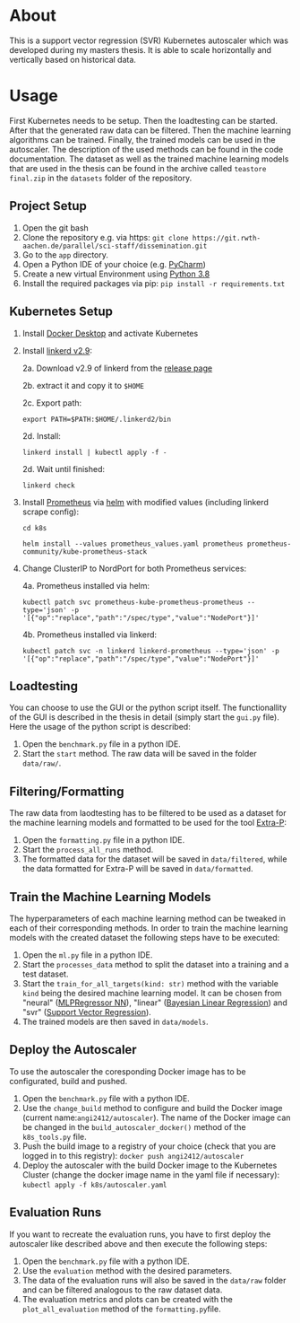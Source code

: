 # About
This is a support vector regression (SVR) Kubernetes autoscaler which was developed during my masters thesis. It is able to scale horizontally and vertically based on historical data.

# Usage
First Kubernetes needs to be setup. Then the loadtesting can be started.  After that the generated raw data can be filtered.
Then the machine learning algorithms can be trained. Finally, the trained models can be used in the autoscaler.
The description of the used methods can be found in the code documentation.
The dataset as well as the trained machine learning models that are used in the thesis can be found in the archive called `teastore final.zip` in the `datasets` folder of the repository.

## Project Setup

 1. Open the git bash
 2. Clone the repository e.g. via https: 
	 `git clone https://git.rwth-aachen.de/parallel/sci-staff/dissemination.git`
 3.  Go to the `app` directory.
 4. Open a Python IDE of your choice (e.g. [PyCharm](https://www.jetbrains.com/de-de/pycharm/))
 5. Create a new virtual Environment using [Python 3.8](https://www.python.org/downloads/release/python-387/)
 6. Install the required packages via pip: 
	 `pip install -r requirements.txt`
	 

## Kubernetes Setup

1.  Install [Docker Desktop](https://www.docker.com/products/docker-desktop) and activate Kubernetes
    
2.  Install [linkerd v2.9](https://linkerd.io/2.9/getting-started/):
    
    2a. Download v2.9 of linkerd from the [release page](https://github.com/linkerd/linkerd2/releases/tag/stable-2.9.5)
    
    2b. extract it and copy it to `$HOME`
    
    2c. Export path:
    
    `export PATH=$PATH:$HOME/.linkerd2/bin`
    
    2d. Install:
    
    `linkerd install | kubectl apply -f -`
    
    2d. Wait until finished:
    
    `linkerd check`
    
3.  Install [Prometheus](https://prometheus.io/) via [helm](https://helm.sh/) with modified values (including linkerd scrape config):
    
    `cd k8s`
    
    `helm install --values prometheus_values.yaml prometheus prometheus-community/kube-prometheus-stack`
    
4.  Change ClusterIP to NordPort for both Prometheus services:
    
    4a. Prometheus installed via helm:
    
    `kubectl patch svc prometheus-kube-prometheus-prometheus --type='json' -p '[{"op":"replace","path":"/spec/type","value":"NodePort"}]'`
    
    4b. Prometheus installed via linkerd:
    
    `kubectl patch svc -n linkerd linkerd-prometheus --type='json' -p '[{"op":"replace","path":"/spec/type","value":"NodePort"}]'`

## Loadtesting
You can choose to use the GUI or the python script itself. The functionallity of the GUI is described in the thesis in detail (simply start the `gui.py` file). Here the usage of the python script is described:
 1. Open the `benchmark.py` file in a python IDE.
 2. Start the `start` method. The raw data will be saved in the folder `data/raw/`.
 
## Filtering/Formatting
The raw data from laodtesting has to be filtered to be used as a dataset for the machine learning models and formatted to be used for the tool [Extra-P](https://github.com/extra-p/extrap):
 1. Open the `formatting.py` file in a python IDE.
 2. Start the `process_all_runs` method.
 3. The formatted data for the dataset will be saved in `data/filtered`, while the data formatted for Extra-P will be saved in `data/formatted`.
 
 ## Train the Machine Learning Models
 The hyperparameters of each machine learning method can be tweaked in each of their corresponding methods. In order to train the machine learning models with the created dataset the following steps have to be executed:
 
  1. Open the `ml.py` file in a python IDE.
  2. Start the ``processes_data`` method to split the dataset into a training and a test dataset.
  3. Start the ``train_for_all_targets(kind: str)`` method with the variable `kind` being the desired machine learning model. It can be chosen from "neural" ([MLPRegressor NN](https://scikit-learn.org/stable/modules/generated/sklearn.neural_network.MLPRegressor.html?highlight=mlpregressor#sklearn.neural_network.MLPRegressor)), "linear" ([Bayesian Linear Regression](https://scikit-learn.org/stable/modules/generated/sklearn.linear_model.BayesianRidge.html?highlight=bayesian%20linear#sklearn.linear_model.BayesianRidge)) and "svr" ([Support Vector Regression](https://scikit-learn.org/stable/modules/generated/sklearn.svm.SVR.html?highlight=svr#sklearn.svm.SVR)).
  4. The trained models are then saved in `data/models`.

## Deploy the Autoscaler
To use the autoscaler the coresponding Docker image has to be configurated, build and pushed.

 1. Open the `benchmark.py` file with a python IDE.
 2. Use the ``change_build`` method to configure and build the Docker image (current name:`angi2412/autoscaler`). The name of the Docker image can be changed in the ``build_autoscaler_docker()`` method of the `k8s_tools.py` file.
 3. Push the build image to a registry of your choice (check that you are logged in to this registry): 
	 `docker push angi2412/autoscaler`
 4. Deploy the autoscaler with the build Docker image to the Kubernetes Cluster (change the docker image name in the yaml file if necessary): 
	 `kubectl apply -f k8s/autoscaler.yaml` 

## Evaluation Runs
If you want to recreate the evaluation runs, you have to first deploy the autoscaler like described above and then execute the following steps:

 1. Open the `benchmark.py` file with a python IDE.
 2. Use the `evaluation` method with the desired parameters.
 3. The data of the evaluation runs will also be saved in the `data/raw` folder and can be filtered analogous to the raw dataset data.
 4. The evaluation metrics and plots can be created with the ``plot_all_evaluation``  method of the `formatting.py`file.
